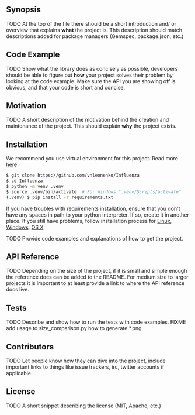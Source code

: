 ## Synopsis

TODO At the top of the file there should be a short introduction and/ or overview that explains **what** the project is. This description should match descriptions added for package managers (Gemspec, package.json, etc.)

## Code Example

TODO Show what the library does as concisely as possible, developers should be able to figure out **how** your project solves their problem by looking at the code example. Make sure the API you are showing off is obvious, and that your code is short and concise.

## Motivation

TODO A short description of the motivation behind the creation and maintenance of the project. This should explain **why** the project exists.

## Installation

We recommend you use virtual environment for this project. Read more [here][venv-python]

```sh
$ git clone https://github.com/vnleonenko/Influenza
$ cd Influenza
$ python -m venv .venv
$ source .venv/bin/activate  # For Windows ".venv/Scripts/activate"
(.venv) $ pip install -r requirements.txt
```

If you have troubles with requirements installation, ensure that you don't have any spaces in path to your python interpreter. If so, create it in another place.
If you still have problems, follow installation process for [Linux][venv-linux], [Windows][venv-windows], [OS X][venv-osx]

TODO Provide code examples and explanations of how to get the project.

## API Reference

TODO Depending on the size of the project, if it is small and simple enough the reference docs can be added to the README. For medium size to larger projects it is important to at least provide a link to where the API reference docs live.

## Tests

TODO Describe and show how to run the tests with code examples.
FIXME add usage to size_comparison.py how to generate *.png

## Contributors

TODO Let people know how they can dive into the project, include important links to things like issue trackers, irc, twitter accounts if applicable.

## License

TODO A short snippet describing the license (MIT, Apache, etc.)



[//]: # (These are reference links used in the body of this note and get stripped out when the markdown processor does its job. There is no need to format nicely because it shouldn't be seen. Thanks SO - http://stackoverflow.com/questions/4823468/store-comments-in-markdown-syntax)

   [venv-python]: <https://docs.python.org/3/library/venv.html>
   [venv-linux]: <http://docs.python-guide.org/en/latest/dev/virtualenvs/>
   [venv-windows]: <https://zignar.net/2012/06/17/install-python-on-windows/>
   [venv-osx]: <http://www.marinamele.com/2014/07/install-python3-on-mac-os-x-and-use-virtualenv-and-virtualenvwrapper.html>
   [git-repo-url]: <https://github.com/joemccann/dillinger.git>
   [john gruber]: <http://daringfireball.net>
   [@thomasfuchs]: <http://twitter.com/thomasfuchs>
   [df1]: <http://daringfireball.net/projects/markdown/>
   [markdown-it]: <https://github.com/markdown-it/markdown-it>
   [Ace Editor]: <http://ace.ajax.org>